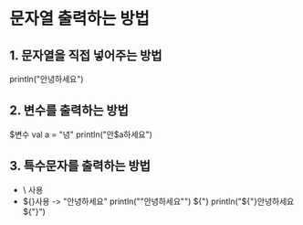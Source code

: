 # 문자열 출력하는 방법

## 1. 문자열을 직접 넣어주는 방법
println("안녕하세요")

## 2. 변수를 출력하는 방법
$변수
val a = "녕"
println("안$a하세요")

## 3. 특수문자를 출력하는 방법
- \ 사용
- ${}사용
-> "안녕하세요"
println("\"안녕하세요\"")
${"}
println("${"}안녕하세요${"}")